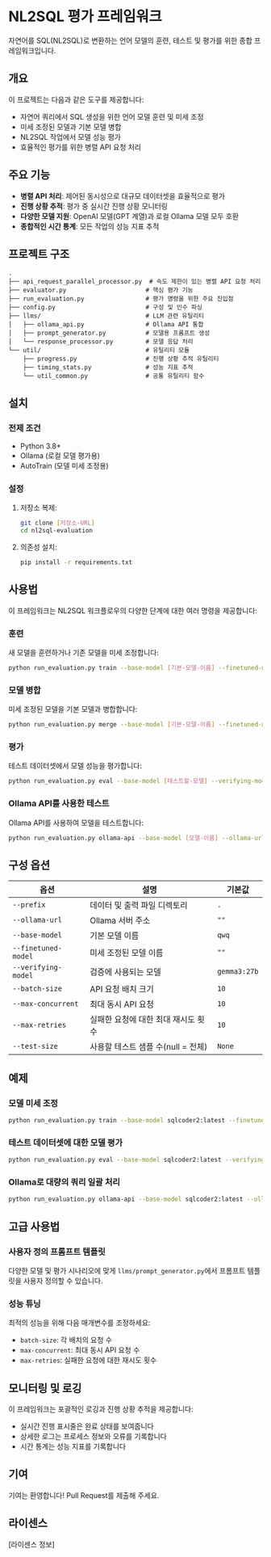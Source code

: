 # NL2SQL 평가 프레임워크

자연어를 SQL(NL2SQL)로 변환하는 언어 모델의 훈련, 테스트 및 평가를 위한 종합 프레임워크입니다.

## 개요

이 프로젝트는 다음과 같은 도구를 제공합니다:
- 자연어 쿼리에서 SQL 생성을 위한 언어 모델 훈련 및 미세 조정
- 미세 조정된 모델과 기본 모델 병합
- NL2SQL 작업에서 모델 성능 평가
- 효율적인 평가를 위한 병렬 API 요청 처리

## 주요 기능

- **병렬 API 처리**: 제어된 동시성으로 대규모 데이터셋을 효율적으로 평가
- **진행 상황 추적**: 평가 중 실시간 진행 상황 모니터링
- **다양한 모델 지원**: OpenAI 모델(GPT 계열)과 로컬 Ollama 모델 모두 호환
- **종합적인 시간 통계**: 모든 작업의 성능 지표 추적

## 프로젝트 구조

```
.
├── api_request_parallel_processor.py  # 속도 제한이 있는 병렬 API 요청 처리
├── evaluator.py                      # 핵심 평가 기능
├── run_evaluation.py                 # 평가 명령을 위한 주요 진입점
├── config.py                         # 구성 및 인수 파싱
├── llms/                             # LLM 관련 유틸리티
│   ├── ollama_api.py                 # Ollama API 통합
│   ├── prompt_generator.py           # 모델용 프롬프트 생성
│   └── response_processor.py         # 모델 응답 처리
└── util/                             # 유틸리티 모듈
    ├── progress.py                   # 진행 상황 추적 유틸리티
    ├── timing_stats.py               # 성능 지표 추적
    └── util_common.py                # 공통 유틸리티 함수
```

## 설치

### 전제 조건

- Python 3.8+
- Ollama (로컬 모델 평가용)
- AutoTrain (모델 미세 조정용)

### 설정

1. 저장소 복제:
   ```bash
   git clone [저장소-URL]
   cd nl2sql-evaluation
   ```

2. 의존성 설치:
   ```bash
   pip install -r requirements.txt
   ```

## 사용법

이 프레임워크는 NL2SQL 워크플로우의 다양한 단계에 대한 여러 명령을 제공합니다:

### 훈련

새 모델을 훈련하거나 기존 모델을 미세 조정합니다:

```bash
python run_evaluation.py train --base-model [기본-모델-이름] --finetuned-model [출력-모델-이름] --prefix [데이터-디렉토리]
```

### 모델 병합

미세 조정된 모델을 기본 모델과 병합합니다:

```bash
python run_evaluation.py merge --base-model [기본-모델-이름] --finetuned-model [미세-조정-모델-이름] --prefix [출력-디렉토리]
```

### 평가

테스트 데이터셋에서 모델 성능을 평가합니다:

```bash
python run_evaluation.py eval --base-model [테스트할-모델] --verifying-model [검증-모델] --prefix [출력-디렉토리] --test-size [샘플-수]
```

### Ollama API를 사용한 테스트

Ollama API를 사용하여 모델을 테스트합니다:

```bash
python run_evaluation.py ollama-api --base-model [모델-이름] --ollama-url [ollama-서버-URL] --batch-size [배치-크기] --max-concurrent [동시-요청] --max-retries [최대-재시도] --prefix [출력-디렉토리]
```

## 구성 옵션

| 옵션 | 설명 | 기본값 |
|--------|-------------|---------|
| `--prefix` | 데이터 및 출력 파일 디렉토리 | `.` |
| `--ollama-url` | Ollama 서버 주소 | `""` |
| `--base-model` | 기본 모델 이름 | `qwq` |
| `--finetuned-model` | 미세 조정된 모델 이름 | `""` |
| `--verifying-model` | 검증에 사용되는 모델 | `gemma3:27b` |
| `--batch-size` | API 요청 배치 크기 | `10` |
| `--max-concurrent` | 최대 동시 API 요청 | `10` |
| `--max-retries` | 실패한 요청에 대한 최대 재시도 횟수 | `10` |
| `--test-size` | 사용할 테스트 샘플 수(null = 전체) | `None` |

## 예제

### 모델 미세 조정

```bash
python run_evaluation.py train --base-model sqlcoder2:latest --finetuned-model sqlcoder2-finetuned --prefix ./models
```

### 테스트 데이터셋에 대한 모델 평가

```bash
python run_evaluation.py eval --base-model sqlcoder2:latest --verifying-model gemma3:27b --prefix ./results --test-size 100
```

### Ollama로 대량의 쿼리 일괄 처리

```bash
python run_evaluation.py ollama-api --base-model sqlcoder2:latest --ollama-url http://localhost:11434 --batch-size 20 --max-concurrent 5 --max-retries 3 --prefix ./batch-results
```

## 고급 사용법

### 사용자 정의 프롬프트 템플릿

다양한 모델 및 평가 시나리오에 맞게 `llms/prompt_generator.py`에서 프롬프트 템플릿을 사용자 정의할 수 있습니다.

### 성능 튜닝

최적의 성능을 위해 다음 매개변수를 조정하세요:
- `batch-size`: 각 배치의 요청 수
- `max-concurrent`: 최대 동시 API 요청 수
- `max-retries`: 실패한 요청에 대한 재시도 횟수

## 모니터링 및 로깅

이 프레임워크는 포괄적인 로깅과 진행 상황 추적을 제공합니다:
- 실시간 진행 표시줄은 완료 상태를 보여줍니다
- 상세한 로그는 프로세스 정보와 오류를 기록합니다
- 시간 통계는 성능 지표를 기록합니다

## 기여

기여는 환영합니다! Pull Request를 제출해 주세요.

## 라이센스

[라이센스 정보]